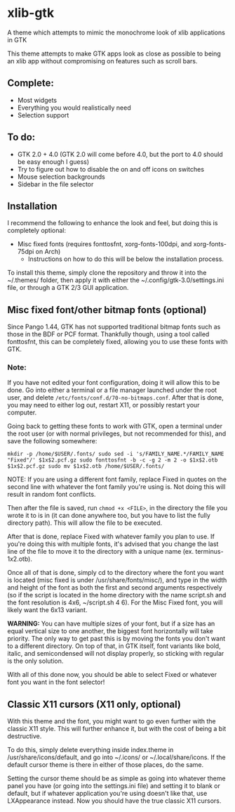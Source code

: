 # xlib-gtk
A theme which attempts to mimic the monochrome look of xlib applications in GTK

This theme attempts to make GTK apps look as close as possible to being an xlib app without compromising on features such as scroll bars.

## Complete:
* Most widgets
* Everything you would realistically need
* Selection support

## To do:
* GTK 2.0 + 4.0 (GTK 2.0 will come before 4.0, but the port to 4.0 should be easy enough I guess)
* Try to figure out how to disable the on and off icons on switches
* Mouse selection backgrounds
* Sidebar in the file selector

## Installation
I recommend the following to enhance the look and feel, but doing this is completely optional:
* Misc fixed fonts (requires fonttosfnt, xorg-fonts-100dpi, and xorg-fonts-75dpi on Arch)
  * Instructions on how to do this will be below the installation process.

To install this theme, simply clone the repository and throw it into the ~/.themes/ folder, then apply it with either the ~/.config/gtk-3.0/settings.ini file, or through a GTK 2/3 GUI application.

## Misc fixed font/other bitmap fonts (optional)
Since Pango 1.44, GTK has not supported traditional bitmap fonts such as those in the BDF or PCF format. Thankfully though, using a tool called fonttosfnt, this can be completely fixed, allowing you to use these fonts with GTK.

### Note:
If you have not edited your font configuration, doing it will allow this to be done. Go into either a terminal or a file manager launched under the root user, and delete `/etc/fonts/conf.d/70-no-bitmaps.conf`. After that is done, you may need to either log out, restart X11, or possibly restart your computer.

Going back to getting these fonts to work with GTK, open a terminal under the root user (or with normal privileges, but not recommended for this), and save the following somewhere:

``mkdir -p /home/$USER/.fonts/
sudo sed -i 's/FAMILY_NAME.*/FAMILY_NAME "Fixed"/' $1x$2.pcf.gz
sudo fonttosfnt -b -c -g 2 -m 2 -o $1x$2.otb $1x$2.pcf.gz
sudo mv $1x$2.otb /home/$USER/.fonts/``

NOTE: If you are using a different font family, replace Fixed in quotes on the second line with whatever the font family you're using is. Not doing this will result in random font conflicts.

Then after the file is saved, run `chmod +x <FILE>`, in the directory the file you wrote it to is in (it can done anywhere too, but you have to list the fully directory path). This will allow the file to be executed.

After that is done, replace Fixed with whatever family you plan to use. If you're doing this with multiple fonts, it's advised that you change the last line of the file to move it to the directory with a unique name (ex. terminus-$1x$2.otb).

Once all of that is done, simply cd to the directory where the font you want is located (misc fixed is under /usr/share/fonts/misc/), and type in the width and height of the font as both the first and second arguments respectively (so if the script is located in the home directory with the name script.sh and the font resolution is 4x6, ~/script.sh 4 6). For the Misc Fixed font, you will likely want the 6x13 variant.

**WARNING:** 
You can have multiple sizes of your font, but if a size has an equal vertical size to one another, the biggest font horizontally will take priority. The only way to get past this is by moving the fonts you don't want to a different directory. On top of that, in GTK itself, font variants like bold, italic, and semicondensed will not display properly, so sticking with regular is the only solution.

With all of this done now, you should be able to select Fixed or whatever font you want in the font selector!

## Classic X11 cursors (X11 only, optional)
With this theme and the font, you might want to go even further with the classic X11 style. This will further enhance it, but with the cost of being a bit destructive.

To do this, simply delete everything inside index.theme in /usr/share/icons/default, and go into ~/.icons/ or ~/.local/share/icons. If the default cursor theme is there in either of those places, do the same.

Setting the cursor theme should be as simple as going into whatever theme panel you have (or going into the settings.ini file) and setting it to blank or default, but if whatever application you're using doesn't like that, use LXAppearance instead. Now you should have the true classic X11 cursors.
